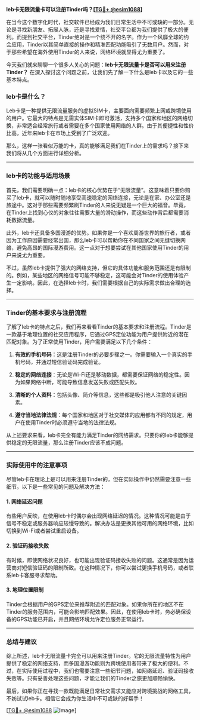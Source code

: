 **leb卡无限流量卡可以注册Tinder吗？[[TG💪+ @esim1088](https://t.me/s/esim1088)]**

在当今这个数字化时代，社交软件已经成为我们日常生活中不可或缺的一部分。无论是寻找新朋友、拓展人脉，还是寻找爱情，社交平台都为我们提供了极大的便利。而提到社交平台，Tinder绝对是一个绕不开的名字。作为一个风靡全球的约会应用，Tinder以其简单直接的操作和精准匹配功能吸引了无数用户。然而，对于那些希望在海外使用Tinder的人来说，网络环境就显得尤为重要了。

今天我们就来聊聊一个很多人关心的问题：**leb卡无限流量卡是否可以用来注册Tinder？** 在深入探讨这个问题之前，让我们先了解一下什么是leb卡以及它的一些基本特点。

### leb卡是什么？

Leb卡是一种提供无限流量服务的虚拟SIM卡，主要面向需要频繁上网或跨境使用的用户。它最大的特点是无需实体SIM卡即可激活，支持多个国家和地区的网络切换，非常适合经常旅行或者需要在多个国家使用网络的人群。由于其便捷性和性价比高，近年来leb卡在市场上受到了广泛欢迎。

那么，这样一张看似万能的卡，真的能够满足我们在Tinder上的需求吗？接下来我们将从几个方面进行详细分析。

---

### leb卡的功能与适用场景

首先，我们需要明确一点：leb卡的核心优势在于“无限流量”。这意味着只要你购买了leb卡，就可以随时随地享受高速稳定的网络连接，无论是在家、办公室还是旅途中。这对于那些需要频繁刷Tinder的人来说无疑是一个巨大的福音。毕竟，在Tinder上找到心仪的对象往往需要大量的滑动操作，而这些动作背后都需要消耗数据流量。

此外，leb卡还具备多国漫游的优势。如果你是一个喜欢周游世界的旅行者，或者因为工作原因需要经常出国，那么leb卡可以帮助你在不同国家之间无缝切换网络，避免高昂的国际漫游费用。这一点对于想要尝试在其他国家使用Tinder的用户来说尤为重要。

不过，虽然leb卡提供了强大的网络支持，但它的具体功能和服务范围还是有限制的。例如，某些地区的网络信号可能不够稳定，这可能会对Tinder的使用体验产生一定影响。因此，在选择leb卡时，我们需要根据自己的实际需求做出合理的选择。

---

### Tinder的基本要求与注册流程

了解了leb卡的特点之后，我们再来看看Tinder的基本要求和注册流程。Tinder是一款基于地理位置的社交应用程序，它通过GPS定位功能为用户提供附近的潜在匹配对象。为了正常使用Tinder，用户需要满足以下几个条件：

1. **有效的手机号码**：这是注册Tinder的必要步骤之一。你需要输入一个真实的手机号码，并通过短信验证码完成验证。
   
2. **稳定的网络连接**：无论是Wi-Fi还是移动数据，都需要保证网络的稳定性。因为如果网络中断，可能导致信息发送失败或匹配失败。

3. **清晰的个人资料**：包括头像、简介等信息，这些都是吸引他人注意的关键因素。

4. **遵守当地法律法规**：每个国家和地区对于社交媒体的应用都有不同的规定，用户在使用Tinder时必须遵守当地的法律法规。

从上述要求来看，leb卡完全有能力满足Tinder的网络需求。只要你的leb卡能够提供稳定的无限流量，那么注册Tinder应该不成问题。

---

### 实际使用中的注意事项

尽管leb卡在理论上是可以用来注册Tinder的，但在实际操作中仍然需要注意一些细节。以下是一些常见的问题及解决方法：

#### 1. 网络延迟问题
有些用户反映，在使用leb卡时偶尔会出现网络延迟的情况。这种情况可能是由于信号不稳定或服务器响应较慢导致的。解决办法是更换其他可用的网络环境，比如切换到Wi-Fi或者尝试重启设备。

#### 2. 验证码接收失败
有时候，即使网络状况良好，也可能出现验证码接收失败的问题。这通常是因为运营商对短信验证码的限制所致。在这种情况下，你可以尝试更换手机号码，或者联系leb卡客服寻求帮助。

#### 3. 地理位置限制
Tinder会根据用户的GPS定位来推荐附近的匹配对象。如果你所在的地区不在Tinder的服务范围内，可能会影响匹配效果。因此，在使用leb卡时，务必确保设备的GPS功能已开启，并且网络环境允许定位服务正常运行。

---

### 总结与建议

综上所述，leb卡无限流量卡完全可以用来注册Tinder。它的无限流量特性为用户提供了稳定的网络支持，而多国漫游功能则为跨境使用者带来了极大的便利。不过，在实际使用过程中，我们也需要注意一些细节问题，如网络延迟、验证码接收失败等。只有妥善处理这些问题，才能让我们的Tinder之旅更加顺畅愉快。

最后，如果你正在寻找一款既能满足日常社交需求又能应对跨境挑战的网络工具，不妨试试leb卡。相信它会成为你生活中不可或缺的好帮手！

[[TG💪+ @esim1088](https://t.me/s/esim1088) ![Image](https://i.postimg.cc/4NQfJmqS/Snipaste-2025-05-13-00-14-12.png)]